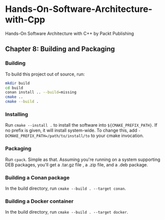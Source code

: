 # Hands-On-Software-Architecture-with-Cpp
Hands-On Software Architecture with C++ by Packt Publishing

## Chapter 8: Building and Packaging

### Building

To build this project out of source, run:

```bash
mkdir build
cd build
conan install .. --build=missing
cmake ..
cmake --build .
```

### Installing

Run `cmake --install .` to install the software into `${CMAKE_PREFIX_PATH}`. If no prefix is given, it will install
 system-wide. To change this, add `-DCMAKE_PREFIX_PATH=/path/to/install/to` to your cmake invocation.

### Packaging

Run `cpack`. Simple as that. Assuming you're running on a system supporting DEB packages, you'll get a .tar.gz file
, a .zip file, and a .deb package.

### Building a Conan package

In the build directory, run `cmake --build . --target conan`.

### Building a Docker container

In the build directory, run `cmake --build . --target docker`.

